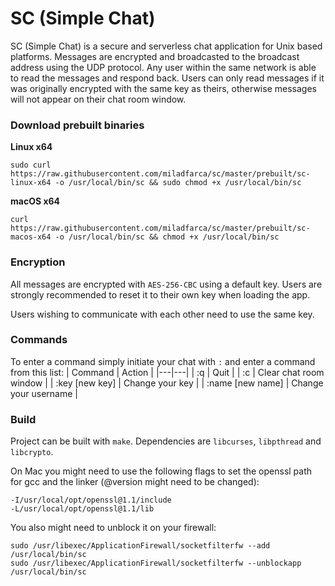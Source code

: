 # SC (Simple Chat)
SC (Simple Chat) is a secure and serverless chat application for Unix based platforms. Messages are encrypted and broadcasted to the broadcast address using the UDP protocol. Any user within the same network is able to read the messages and respond back. Users can only read messages if it was originally encrypted with the same key as theirs, otherwise messages will not appear on their chat room window.

### Download prebuilt binaries
**Linux x64**
```
sudo curl https://raw.githubusercontent.com/miladfarca/sc/master/prebuilt/sc-linux-x64 -o /usr/local/bin/sc && sudo chmod +x /usr/local/bin/sc
```
**macOS x64**
```
curl https://raw.githubusercontent.com/miladfarca/sc/master/prebuilt/sc-macos-x64 -o /usr/local/bin/sc && chmod +x /usr/local/bin/sc
```

### Encryption
All messages are encrypted with `AES-256-CBC` using a default key. Users are
strongly recommended to reset it to their own key when loading the app.

Users wishing to communicate with each other need to use the same key.

### Commands
To enter a command simply initiate your chat with `:` and enter a command from this list:
| Command | Action |
|---|---|
| :q | Quit |
| :c | Clear chat room window |
| :key [new key] | Change your key |
| :name [new name] | Change your username |

### Build
Project can be built with `make`.
Dependencies are `libcurses`, `libpthread` and `libcrypto`.

On Mac you might need to use the following flags to set the openssl path for gcc and the linker (@version might need to be changed):
```
-I/usr/local/opt/openssl@1.1/include
-L/usr/local/opt/openssl@1.1/lib
```
You also might need to unblock it on your firewall:
```
sudo /usr/libexec/ApplicationFirewall/socketfilterfw --add /usr/local/bin/sc
sudo /usr/libexec/ApplicationFirewall/socketfilterfw --unblockapp /usr/local/bin/sc
```
